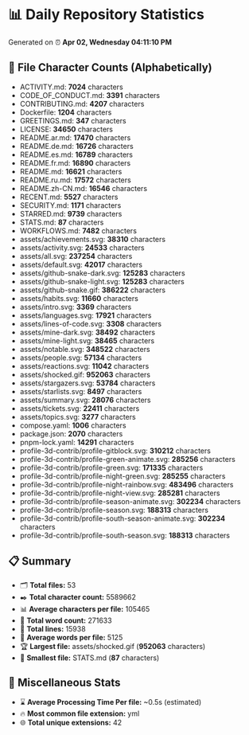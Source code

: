 # 📊 Daily Repository Statistics
Generated on ⏰ **Apr 02, Wednesday 04:11:10 PM**

## 📂 File Character Counts (Alphabetically)
- ACTIVITY.md: **7024** characters
- CODE_OF_CONDUCT.md: **3391** characters
- CONTRIBUTING.md: **4207** characters
- Dockerfile: **1204** characters
- GREETINGS.md: **347** characters
- LICENSE: **34650** characters
- README.ar.md: **17470** characters
- README.de.md: **16726** characters
- README.es.md: **16789** characters
- README.fr.md: **16890** characters
- README.md: **16621** characters
- README.ru.md: **17572** characters
- README.zh-CN.md: **16546** characters
- RECENT.md: **5527** characters
- SECURITY.md: **1171** characters
- STARRED.md: **9739** characters
- STATS.md: **87** characters
- WORKFLOWS.md: **7482** characters
- assets/achievements.svg: **38310** characters
- assets/activity.svg: **24533** characters
- assets/all.svg: **237254** characters
- assets/default.svg: **42017** characters
- assets/github-snake-dark.svg: **125283** characters
- assets/github-snake-light.svg: **125283** characters
- assets/github-snake.gif: **386222** characters
- assets/habits.svg: **11660** characters
- assets/intro.svg: **3369** characters
- assets/languages.svg: **17921** characters
- assets/lines-of-code.svg: **3308** characters
- assets/mine-dark.svg: **38492** characters
- assets/mine-light.svg: **38465** characters
- assets/notable.svg: **348522** characters
- assets/people.svg: **57134** characters
- assets/reactions.svg: **11042** characters
- assets/shocked.gif: **952063** characters
- assets/stargazers.svg: **53784** characters
- assets/starlists.svg: **8497** characters
- assets/summary.svg: **28076** characters
- assets/tickets.svg: **22411** characters
- assets/topics.svg: **3277** characters
- compose.yaml: **1006** characters
- package.json: **2070** characters
- pnpm-lock.yaml: **14291** characters
- profile-3d-contrib/profile-gitblock.svg: **310212** characters
- profile-3d-contrib/profile-green-animate.svg: **285256** characters
- profile-3d-contrib/profile-green.svg: **171335** characters
- profile-3d-contrib/profile-night-green.svg: **285255** characters
- profile-3d-contrib/profile-night-rainbow.svg: **483496** characters
- profile-3d-contrib/profile-night-view.svg: **285281** characters
- profile-3d-contrib/profile-season-animate.svg: **302234** characters
- profile-3d-contrib/profile-season.svg: **188313** characters
- profile-3d-contrib/profile-south-season-animate.svg: **302234** characters
- profile-3d-contrib/profile-south-season.svg: **188313** characters

## 📋 Summary
- 🗂️ **Total files:** 53
- ✒️ **Total character count:** 5589662
- 📊 **Average characters per file:** 105465
- 📝 **Total word count:** 271633
- 🧾 **Total lines:** 15938
- 📐 **Average words per file:** 5125
- 🏆 **Largest file:** assets/shocked.gif (**952063** characters)
- 🥉 **Smallest file:** STATS.md (**87** characters)

## 🌟 Miscellaneous Stats
- ⌛ **Average Processing Time Per file:** ~0.5s (estimated)
- 🔥 **Most common file extension:** yml
- 🌐 **Total unique extensions:** 42
